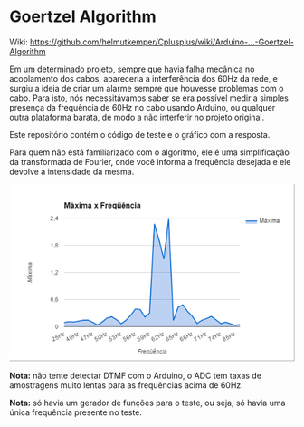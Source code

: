 # Goertzel Algorithm

Wiki: https://github.com/helmutkemper/Cplusplus/wiki/Arduino-...-Goertzel-Algorithm

Em um determinado projeto, sempre que havia falha mecânica no acoplamento dos cabos, apareceria a interferência dos 60Hz da rede,
e surgiu a ideia de criar um alarme sempre que houvesse problemas com o cabo. Para isto, nós necessitávamos saber se era possível
medir a simples presença da frequência de 60Hz no cabo usando Arduino, ou qualquer outra plataforma barata, de modo a não 
interferir no projeto original.

Este repositório contém o código de teste e o gráfico com a resposta.

Para quem não está familiarizado com o algoritmo, ele é uma simplificação da transformada de Fourier, onde você informa a 
frequência desejada e ele devolve a intensidade da mesma.

![Máxima x Frequência](https://github.com/helmutkemper/GoertzelAlgorithm/blob/master/grafico_de_saida.png "Máxima x Frequência")

**Nota:** não tente detectar DTMF com o Arduino, o ADC tem taxas de amostragens muito lentas para as frequências acima de 60Hz.

**Nota:** só havia um gerador de funções para o teste, ou seja, só havia uma única frequência presente no teste.
